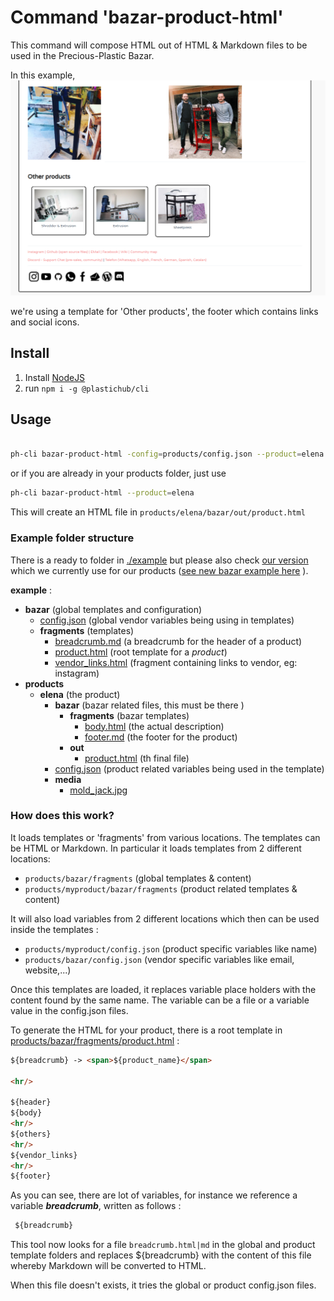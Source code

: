 # Command 'bazar-product-html'

This command will compose HTML out of HTML & Markdown files to be used in the Precious-Plastic Bazar.

In this example, 
![](./example.png)

we're using a template for 'Other products', the footer which contains links and social icons.


## Install

1. Install [NodeJS](https://nodejs.org/en/download/)
2. run ```npm i -g @plastichub/cli```

## Usage
```sh

ph-cli bazar-product-html -config=products/config.json --product=elena
```

or if you are already in your products folder, just use

```sh
ph-cli bazar-product-html --product=elena
```

This will create an HTML file in ```products/elena/bazar/out/product.html```


### Example folder structure

There is a ready to folder in [./example](./example/products) but please also check [our version](https://github.com/plastic-hub/products) which we currently use for our products ([see new bazar example here](https://newbazar.preciousplastic.com/index.php?dispatch=products.view&product_id=99) ).

__example__ :
- __bazar__ (global templates and configuration)
  - [config.json](example/products/bazar/config.json) (global vendor variables being using in templates)
  - __fragments__ (templates)
    - [breadcrumb.md](example/products/bazar/fragments/breadcrumb.md) (a breadcrumb for the header of a product)
    - [product.html](example/products/bazar/fragments/product.html) (root template for a *product*)
    - [vendor\_links.html](example/products/bazar/fragments/vendor_links.html) (fragment containing links to vendor, eg: instagram)
- __products__
  - __elena__ (the product)
    - __bazar__ (bazar related files, this must be there )
      - __fragments__ (bazar templates)
        - [body.html](example/products/products/elena/bazar/fragments/body.html) (the actual description)
        - [footer.md](example/products/products/elena/bazar/fragments/footer.md) (the footer for the product)
      - __out__
        - [product.html](example/products/products/elena/bazar/out/product.html) (th final file)
    - [config.json](example/products/products/elena/config.json) (product related variables being used in the template)
    - __media__
      - [mold\_jack.jpg](example/products/products/elena/media/mold_jack.jpg)


### How does this work?

It loads templates or 'fragments' from various locations.
The templates can be HTML or Markdown. In particular it loads
templates from 2 different locations:

- ```products/bazar/fragments``` (global templates & content)
- ```products/myproduct/bazar/fragments``` (product related templates & content)

It will also load variables from 2 different locations which then can be used inside the templates :

- ```products/myproduct/config.json``` (product specific variables like name)
- ```products/bazar/config.json``` (vendor specific variables like email, website,...)


Once this templates are loaded, it replaces variable place holders with the content found by the same name. The variable can be a file or a variable value in the config.json files.

To generate the HTML for your product, there is a root template in [products/bazar/fragments/product.html]() :

```html
${breadcrumb} -> <span>${product_name}</span>

<hr/>

${header}
${body}
<hr/>
${others}
<hr/>
${vendor_links}
<hr/>
${footer}
```

As you can see, there are lot of variables, for instance we 
reference a variable ***breadcrumb***, written as follows :

```html
 ${breadcrumb}
```

This tool now looks for a file ```breadcrumb.html|md``` in the global and product template folders and replaces ${breadcrumb} with the content of this file whereby Markdown will be converted to HTML.

When this file doesn't exists, it tries the global or product config.json files.
